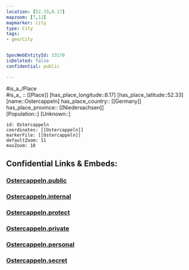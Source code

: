 ```yaml
---
location: [52.33,8.17] 
mapzoom: [7,12] 
mapmarker: city 
type: City
tags:
- geo/City


SpocWebEntityId: 33170
isDeleted: false
confidential: public

---
```

#is_a_/Place  
#is_a_ :: [[Place]] 
[has_place_longitude::8.17] 
[has_place_latitude::52.33] 
[name::Ostercappeln] 
has_place_country:: [[Germany]]  
has_place_province:: [[Niedersachsen]]  
[Population::] 
[Unknown::] 


```leaflet
id: Ostercappeln
coordinates: [[Ostercappeln]] 
markerFile: [[Ostercappeln]] 
defaultZoom: 11 
maxZoom: 18
```


## Confidential Links & Embeds: 

### [Ostercappeln.public](/_public/\Earth\Continent\Europe\Europe~Central\Germany\Germany~West\Niedersachsen\counties~Niedersachsen\Osnabrück\cities~Osnabrück\Belm\boroughs~BelmOstercappeln.public.md) 

### [Ostercappeln.internal](/_internal/\Earth\Continent\Europe\Europe~Central\Germany\Germany~West\Niedersachsen\counties~Niedersachsen\Osnabrück\cities~Osnabrück\Belm\boroughs~BelmOstercappeln.internal.md) 

### [Ostercappeln.protect](/_protect/\Earth\Continent\Europe\Europe~Central\Germany\Germany~West\Niedersachsen\counties~Niedersachsen\Osnabrück\cities~Osnabrück\Belm\boroughs~BelmOstercappeln.protect.md) 

### [Ostercappeln.private](/_private/\Earth\Continent\Europe\Europe~Central\Germany\Germany~West\Niedersachsen\counties~Niedersachsen\Osnabrück\cities~Osnabrück\Belm\boroughs~BelmOstercappeln.private.md) 

### [Ostercappeln.personal](/_personal/\Earth\Continent\Europe\Europe~Central\Germany\Germany~West\Niedersachsen\counties~Niedersachsen\Osnabrück\cities~Osnabrück\Belm\boroughs~BelmOstercappeln.personal.md) 

### [Ostercappeln.secret](/_secret/\Earth\Continent\Europe\Europe~Central\Germany\Germany~West\Niedersachsen\counties~Niedersachsen\Osnabrück\cities~Osnabrück\Belm\boroughs~BelmOstercappeln.secret.md)

